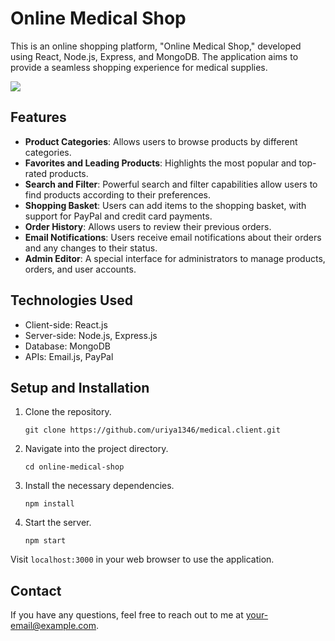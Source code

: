 # Online Medical Shop

This is an online shopping platform, "Online Medical Shop," developed using React, Node.js, Express, and MongoDB. The application aims to provide a seamless shopping experience for medical supplies.

![](app-screenshot.png)

## Features

- **Product Categories**: Allows users to browse products by different categories.
- **Favorites and Leading Products**: Highlights the most popular and top-rated products.
- **Search and Filter**: Powerful search and filter capabilities allow users to find products according to their preferences.
- **Shopping Basket**: Users can add items to the shopping basket, with support for PayPal and credit card payments.
- **Order History**: Allows users to review their previous orders.
- **Email Notifications**: Users receive email notifications about their orders and any changes to their status.
- **Admin Editor**: A special interface for administrators to manage products, orders, and user accounts.

## Technologies Used

- Client-side: React.js
- Server-side: Node.js, Express.js
- Database: MongoDB
- APIs: Email.js, PayPal

## Setup and Installation

1. Clone the repository.
    ```shell
    git clone https://github.com/uriya1346/medical.client.git
    ```
2. Navigate into the project directory.
    ```shell
    cd online-medical-shop
    ```
3. Install the necessary dependencies.
    ```shell
    npm install
    ```
4. Start the server.
    ```shell
    npm start
    ```
Visit `localhost:3000` in your web browser to use the application.

## Contact

If you have any questions, feel free to reach out to me at your-email@example.com.

